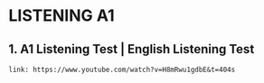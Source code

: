
# LISTENING A1

## 1. A1 Listening Test | English Listening Test
    
    link: https://www.youtube.com/watch?v=H8mRwu1gdbE&t=404s


